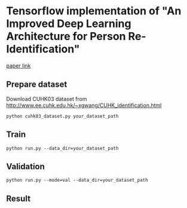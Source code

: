 # Tensorflow implementation of "An Improved Deep Learning Architecture for Person Re-Identification"

[paper link](http://www.cv-foundation.org/openaccess/content_cvpr_2015/papers/Ahmed_An_Improved_Deep_2015_CVPR_paper.pdf)

## Prepare dataset
Download CUHK03 dataset from http://www.ee.cuhk.edu.hk/~xgwang/CUHK_identification.html
```
python cuhk03_dataset.py your_dataset_path
```

## Train
```
python run.py --data_dir=your_dataset_path
```

## Validation
```
python run.py --mode=val --data_dir=your_dataset_path
```

## Result
